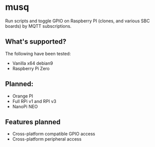 musq
====

Run scripts and toggle GPIO on Raspberry PI (clones, and various SBC boards) by MQTT subscriptions.


What's supported?
-----------------

The following have been tested:
* Vanilla x64 debian9
* Raspberry Pi Zero

Planned:
--------
* Orange PI
* Full RPi v1 and RPI v3
* NanoPi NEO

Features planned
----------------
* Cross-platform compatible GPIO access
* Cross-platform peripheral access

